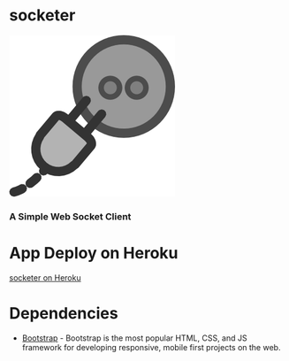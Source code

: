 # socketer

![Alt text](socketer.log.png )
### A Simple Web Socket Client ###

# App Deploy on Heroku
[socketer on Heroku](https://socketer.herokuapp.com)

# Dependencies
* [Bootstrap](http://getbootstrap.com/) - Bootstrap is the most popular HTML, CSS, and JS framework for developing responsive, mobile first projects on the web.

